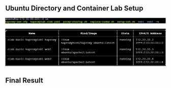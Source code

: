 ## Ubuntu Directory and Container Lab Setup

![](assets/ubuntu.png)

![](assets/containerlab.png)

## Final Result 

